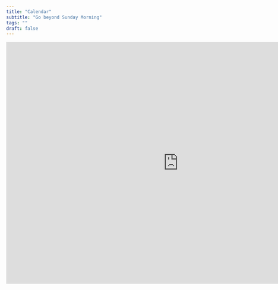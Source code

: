 ```yaml
---
title: "Calendar"
subtitle: "Go beyond Sunday Morning"
tags: ""
draft: false
---
```


<iframe src="https://calendar.google.com/calendar/u/0/embed?src=c_aeb6daa26ef0fb3a28d1f91f33ce5af0d401ecd93c0ebca37e6f566683415e0a@group.calendar.google.com&ctz=America/New_York" width="925" height="650" frameborder="0" style="border:0" allowfullscreen></iframe>

